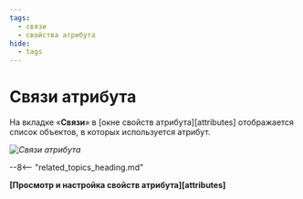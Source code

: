 ```yaml
---
tags:
  - связи
  - свойства атрибута
hide:
  - tags
---
```


# Связи атрибута

На вкладке «**Связи**» в [окне свойств атрибута][attributes] отображается список объектов, в которых используется атрибут.

*![Связи атрибута](attribute_common_properties_relations.png)*

--8<-- "related_topics_heading.md"

**[Просмотр и настройка свойств атрибута][attributes]**

